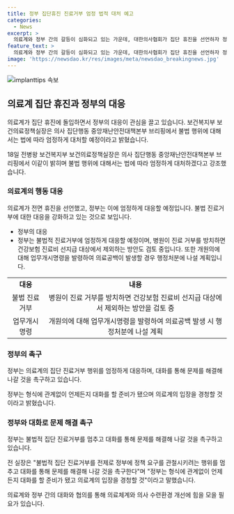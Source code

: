 ```yaml
---
title: 정부 집단휴진 진료거부 엄정 법적 대처 예고
categories:
  - News
excerpt: >
  의료계와 정부 간의 갈등이 심화되고 있는 가운데, 대한의사협회가 집단 휴진을 선언하자 정부는 불법적 진료거부에 대해 엄정한 대응을 예고했다. 보건복지부는 의료법 위반으로 병원에 업무정지 등 행정처분을 내리겠다고 밝히고, 의료공백 발생 시 채증을 거쳐 업무정지 조치를 취할 계획이다. 정부는 의료현장으로 전공의들이 복귀할 수 있도록 적극 노력하겠다고 강조했으며, 대화를 통해 문제를 해결해 나갈 것을 촉구했다.
feature_text: >
  의료계와 정부 간의 갈등이 심화되고 있는 가운데, 대한의사협회가 집단 휴진을 선언하자 정부는 불법적 진료거부에 대해 엄정한 대응을 예고했다. 보건복지부는 의료법 위반으로 병원에 업무정지 등 행정처분을 내리겠다고 밝히고, 의료공백 발생 시 채증을 거쳐 업무정지 조치를 취할 계획이다. 정부는 의료현장으로 전공의들이 복귀할 수 있도록 적극 노력하겠다고 강조했으며, 대화를 통해 문제를 해결해 나갈 것을 촉구했다.
image: 'https://newsdao.kr/res/images/meta/newsdao_breakingnews.jpg'
---
```


<p><img src="https://newsdao.kr/res/images/meta/newsdao_breakingnews.jpg" alt="implanttips 속보" /></p>

<h2 data-ke-size="size26">의료계 집단 휴진과 정부의 대응</h2>

<p>의료계가 집단 휴진에 돌입하면서 정부의 대응이 관심을 끌고 있습니다. 보건복지부 보건의료정책실장은 의사 집단행동 중앙재난안전대책본부 브리핑에서 불법 행위에 대해서는 법에 따라 엄정하게 대처할 예정이라고 밝혔습니다.</p>

<p data-ke-size="size16">18일 전병왕 보건복지부 보건의료정책실장은 의사 집단행동 중앙재난안전대책본부 브리핑에서 이같이 밝히며 불법 행위에 대해서는 법에 따라 엄정하게 대처하겠다고 강조했습니다.</p>

<h3>의료계의 행동 대응</h3>

<p>의료계가 전면 휴진을 선언했고, 정부는 이에 엄정하게 대응할 예정입니다. 불법 진료거부에 대한 대응을 강화하고 있는 것으로 보입니다.</p>

<ul>
  <li>정부의 대응</li>
  <li>정부는 불법적 진료거부에 엄정하게 대응할 예정이며, 병원이 진료 거부를 방치하면 건강보험 진료비 선지급 대상에서 제외하는 방안도 검토 중입니다. 또한 개원의에 대해 업무개시명령을 발령하여 의료공백이 발생할 경우 행정처분에 나설 계획입니다.</li>
</ul>

<table>
  <tr>
    <td style="text-align: center; height: 17px;"><b>대응</b></td>
    <td style="text-align: center; height: 17px;"><b>내용</b></td>
  </tr>
  <tr>
    <td style="text-align: center; height: 17px;">불법 진료거부</td>
    <td style="text-align: center; height: 17px;">병원이 진료 거부를 방치하면 건강보험 진료비 선지급 대상에서 제외하는 방안을 검토 중</td>
  </tr>
  <tr>
    <td style="text-align: center; height: 17px;">업무개시명령</td>
    <td style="text-align: center; height: 17px;">개원의에 대해 업무개시명령을 발령하여 의료공백 발생 시 행정처분에 나설 계획</td>
  </tr>
</table>

<h3>정부의 촉구</h3>

<p>정부는 의료계의 집단 진료거부 행위를 엄정하게 대응하며, 대화를 통해 문제를 해결해 나갈 것을 촉구하고 있습니다.</p>

<p data-ke-size="size16">정부는 형식에 관계없이 언제든지 대화를 할 준비가 됐으며 의료계의 입장을 경청할 것이라고 밝혔습니다.</p>

<h3>정부와 대화로 문제 해결 촉구</h3>

<p>정부는 불법적 집단 진료거부를 멈추고 대화를 통해 문제를 해결해 나갈 것을 촉구하고 있습니다.</p>

<p data-ke-size="size16">전 실장은 "불법적 집단 진료거부를 전제로 정부에 정책 요구를 관철시키려는 행위를 멈추고 대화를 통해 문제를 해결해 나갈 것을 촉구한다"며 "정부는 형식에 관계없이 언제든지 대화를 할 준비가 됐고 의료계의 입장을 경청할 것"이라고 말했습니다.</p>

<p>의료계와 정부 간의 대화와 협의를 통해 의료체계와 의사 수련환경 개선에 힘을 모을 필요가 있습니다.</p>

